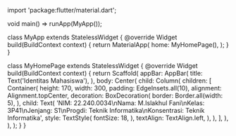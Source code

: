 import 'package:flutter/material.dart';

void main() => runApp(MyApp());

class MyApp extends StatelessWidget {
  @override
  Widget build(BuildContext context) {
    return MaterialApp(
      home: MyHomePage(),
    );
  }
}

class MyHomePage extends StatelessWidget {
  @override
  Widget build(BuildContext context) {
    return Scaffold(
      appBar: AppBar(
        title: Text('Identitas Mahasiswa'),
      ),
      body: Center(
        child: Column(
          children: <Widget>[
            Container(
              height: 170,
              width: 300,
              padding: EdgeInsets.all(10),
              alignment: Alignment.topCenter,
              decoration: BoxDecoration(
                border: Border.all(width: 5),
              ),
              child: Text(
                'NIM: 22.240.0034\nNama: M.Islakhul Fani\nKelas: 3P41\nJenjang: S1\nProgdi: Teknik Informatika\nKonsentrasi: Teknik Informatika',
                style: TextStyle(
                  fontSize: 18,
                ),
                textAlign: TextAlign.left,
              ),
            ),
          ],
        ),
      ),
    );
  }
}
